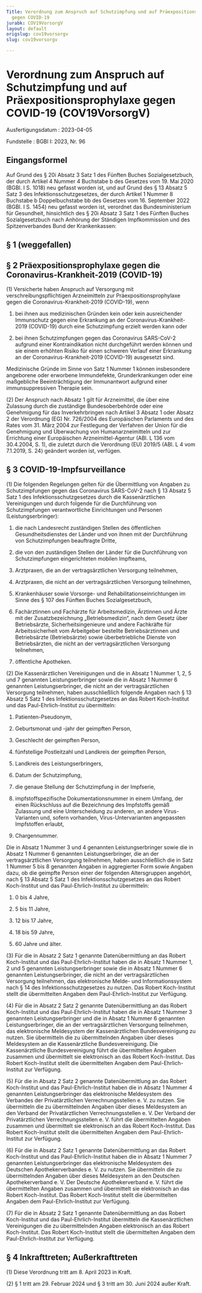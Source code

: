 ```yaml
---
Title: Verordnung zum Anspruch auf Schutzimpfung und auf Präexpositionsprophylaxe
  gegen COVID-19
jurabk: COV19VorsorgV
layout: default
origslug: cov19vorsorgv
slug: cov19vorsorgv

---
```


# Verordnung zum Anspruch auf Schutzimpfung und auf Präexpositionsprophylaxe gegen COVID-19 (COV19VorsorgV)

Ausfertigungsdatum
:   2023-04-05

Fundstelle
:   BGBl I: 2023, Nr. 96


## Eingangsformel

Auf Grund des § 20i Absatz 3 Satz 1 des Fünften Buches Sozialgesetzbuch, der durch Artikel 4 Nummer 4 Buchstabe b des Gesetzes vom 19. Mai 2020 (BGBl. I S. 1018) neu gefasst worden ist, und auf Grund des § 13 Absatz 5 Satz 3 des Infektionsschutzgesetzes, der durch Artikel 1 Nummer 8 Buchstabe b Doppelbuchstabe bb des Gesetzes vom 16. September 2022 (BGBl. I S. 1454) neu gefasst worden ist, verordnet das Bundesministerium für Gesundheit, hinsichtlich des § 20i Absatz 3 Satz 1 des Fünften Buches Sozialgesetzbuch nach Anhörung der Ständigen Impfkommission und des Spitzenverbandes Bund der Krankenkassen:


## § 1 (weggefallen)


## § 2 Präexpositionsprophylaxe gegen die Coronavirus-Krankheit-2019 (COVID-19)

(1) Versicherte haben Anspruch auf Versorgung mit verschreibungspflichtigen Arzneimitteln zur Präexpositionsprophylaxe gegen die Coronavirus-Krankheit-2019 (COVID-19), wenn

1.  bei ihnen aus medizinischen Gründen kein oder kein ausreichender Immunschutz gegen eine Erkrankung an der Coronavirus-Krankheit-2019 (COVID-19) durch eine Schutzimpfung erzielt werden kann oder


2.  bei ihnen Schutzimpfungen gegen das Coronavirus SARS-CoV-2 aufgrund einer Kontraindikation nicht durchgeführt werden können und sie einem erhöhten Risiko für einen schweren Verlauf einer Erkrankung an der Coronavirus-Krankheit-2019 (COVID-19) ausgesetzt sind.



Medizinische Gründe im Sinne von Satz 1 Nummer 1 können insbesondere angeborene oder erworbene Immundefekte, Grunderkrankungen oder eine maßgebliche Beeinträchtigung der Immunantwort aufgrund einer immunsuppressiven Therapie sein.

(2) Der Anspruch nach Absatz 1 gilt für Arzneimittel, die über eine Zulassung durch die zuständige Bundesoberbehörde oder eine Genehmigung für das Inverkehrbringen nach Artikel 3 Absatz 1 oder Absatz 2 der Verordnung (EG) Nr. 726/2004 des Europäischen Parlaments und des Rates vom 31. März 2004 zur Festlegung der Verfahren der Union für die Genehmigung und Überwachung von Humanarzneimitteln und zur Errichtung einer Europäischen Arzneimittel-Agentur (ABl. L 136 vom 30.4.2004, S. 1), die zuletzt durch die Verordnung (EU) 2019/5 (ABl. L 4 vom 7.1.2019, S. 24) geändert worden ist, verfügen.


## § 3 COVID-19-Impfsurveillance

(1) Die folgenden Regelungen gelten für die Übermittlung von Angaben zu Schutzimpfungen gegen das Coronavirus SARS-CoV-2 nach § 13 Absatz 5 Satz 1 des Infektionsschutzgesetzes durch die Kassenärztlichen Vereinigungen und durch folgende für die Durchführung von Schutzimpfungen verantwortliche Einrichtungen und Personen (Leistungserbringer):

1.  die nach Landesrecht zuständigen Stellen des öffentlichen Gesundheitsdienstes der Länder und von ihnen mit der Durchführung von Schutzimpfungen beauftragte Dritte,


2.  die von den zuständigen Stellen der Länder für die Durchführung von Schutzimpfungen eingerichteten mobilen Impfteams,


3.  Arztpraxen, die an der vertragsärztlichen Versorgung teilnehmen,


4.  Arztpraxen, die nicht an der vertragsärztlichen Versorgung teilnehmen,


5.  Krankenhäuser sowie Vorsorge- und Rehabilitationseinrichtungen im Sinne des § 107 des Fünften Buches Sozialgesetzbuch,


6.  Fachärztinnen und Fachärzte für Arbeitsmedizin, Ärztinnen und Ärzte mit der Zusatzbezeichnung „Betriebsmedizin“, nach dem Gesetz über Betriebsärzte, Sicherheitsingenieure und andere Fachkräfte für Arbeitssicherheit vom Arbeitgeber bestellte Betriebsärztinnen und Betriebsärzte (Betriebsärzte) sowie überbetriebliche Dienste von Betriebsärzten, die nicht an der vertragsärztlichen Versorgung teilnehmen,


7.  öffentliche Apotheken.




(2) Die Kassenärztlichen Vereinigungen und die in Absatz 1 Nummer 1, 2, 5 und 7 genannten Leistungserbringer sowie die in Absatz 1 Nummer 6 genannten Leistungserbringer, die nicht an der vertragsärztlichen Versorgung teilnehmen, haben ausschließlich folgende Angaben nach § 13 Absatz 5 Satz 1 des Infektionsschutzgesetzes an das Robert Koch-Institut und das Paul-Ehrlich-Institut zu übermitteln:

1.  Patienten-Pseudonym,


2.  Geburtsmonat und -jahr der geimpften Person,


3.  Geschlecht der geimpften Person,


4.  fünfstellige Postleitzahl und Landkreis der geimpften Person,


5.  Landkreis des Leistungserbringers,


6.  Datum der Schutzimpfung,


7.  die genaue Stellung der Schutzimpfung in der Impfserie,


8.  impfstoffspezifische Dokumentationsnummer in einem Umfang, der einen Rückschluss auf die Bezeichnung des Impfstoffs gemäß Zulassung und eine Unterscheidung zu anderen, an andere Virus-Varianten und, sofern vorhanden, Virus-Untervarianten angepassten Impfstoffen erlaubt,


9.  Chargennummer.



Die in Absatz 1 Nummer 3 und 4 genannten Leistungserbringer sowie die in Absatz 1 Nummer 6 genannten Leistungserbringer, die an der vertragsärztlichen Versorgung teilnehmen, haben ausschließlich die in Satz 1 Nummer 5 bis 8 genannten Angaben in aggregierter Form sowie Angaben dazu, ob die geimpfte Person einer der folgenden Altersgruppen angehört, nach § 13 Absatz 5 Satz 1 des Infektionsschutzgesetzes an das Robert Koch-Institut und das Paul-Ehrlich-Institut zu übermitteln:

1.  0 bis 4 Jahre,


2.  5 bis 11 Jahre,


3.  12 bis 17 Jahre,


4.  18 bis 59 Jahre,


5.  60 Jahre und älter.




(3) Für die in Absatz 2 Satz 1 genannte Datenübermittlung an das Robert Koch-Institut und das Paul-Ehrlich-Institut haben die in Absatz 1 Nummer 1, 2 und 5 genannten Leistungserbringer sowie die in Absatz 1 Nummer 6 genannten Leistungserbringer, die nicht an der vertragsärztlichen Versorgung teilnehmen, das elektronische Melde- und Informationssystem nach § 14 des Infektionsschutzgesetzes zu nutzen. Das Robert Koch-Institut stellt die übermittelten Angaben dem Paul-Ehrlich-Institut zur Verfügung.

(4) Für die in Absatz 2 Satz 2 genannte Datenübermittlung an das Robert Koch-Institut und das Paul-Ehrlich-Institut haben die in Absatz 1 Nummer 3 genannten Leistungserbringer und die in Absatz 1 Nummer 6 genannten Leistungserbringer, die an der vertragsärztlichen Versorgung teilnehmen, das elektronische Meldesystem der Kassenärztlichen Bundesvereinigung zu nutzen. Sie übermitteln die zu übermittelnden Angaben über dieses Meldesystem an die Kassenärztliche Bundesvereinigung. Die Kassenärztliche Bundesvereinigung führt die übermittelten Angaben zusammen und übermittelt sie elektronisch an das Robert Koch-Institut. Das Robert Koch-Institut stellt die übermittelten Angaben dem Paul-Ehrlich-Institut zur Verfügung.

(5) Für die in Absatz 2 Satz 2 genannte Datenübermittlung an das Robert Koch-Institut und das Paul-Ehrlich-Institut haben die in Absatz 1 Nummer 4 genannten Leistungserbringer das elektronische Meldesystem des Verbandes der Privatärztlichen Verrechnungsstellen e. V. zu nutzen. Sie übermitteln die zu übermittelnden Angaben über dieses Meldesystem an den Verband der Privatärztlichen Verrechnungsstellen e. V. Der Verband der Privatärztlichen Verrechnungsstellen e. V. führt die übermittelten Angaben zusammen und übermittelt sie elektronisch an das Robert Koch-Institut. Das Robert Koch-Institut stellt die übermittelten Angaben dem Paul-Ehrlich-Institut zur Verfügung.

(6) Für die in Absatz 2 Satz 1 genannte Datenübermittlung an das Robert Koch-Institut und das Paul-Ehrlich-Institut haben die in Absatz 1 Nummer 7 genannten Leistungserbringer das elektronische Meldesystem des Deutschen Apothekerverbandes e. V. zu nutzen. Sie übermitteln die zu übermittelnden Angaben über dieses Meldesystem an den Deutschen Apothekerverband e. V. Der Deutsche Apothekerverband e. V. führt die übermittelten Angaben zusammen und übermittelt sie elektronisch an das Robert Koch-Institut. Das Robert Koch-Institut stellt die übermittelten Angaben dem Paul-Ehrlich-Institut zur Verfügung.

(7) Für die in Absatz 2 Satz 1 genannte Datenübermittlung an das Robert Koch-Institut und das Paul-Ehrlich-Institut übermitteln die Kassenärztlichen Vereinigungen die zu übermittelnden Angaben elektronisch an das Robert Koch-Institut. Das Robert Koch-Institut stellt die übermittelten Angaben dem Paul-Ehrlich-Institut zur Verfügung.


## § 4 Inkrafttreten; Außerkrafttreten

(1) Diese Verordnung tritt am 8. April 2023 in Kraft.

(2) § 1 tritt am 29. Februar 2024 und § 3 tritt am 30. Juni 2024 außer Kraft.


